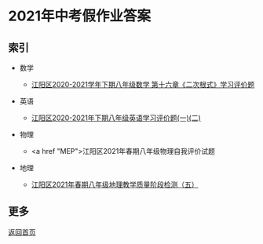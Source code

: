 # 2021年中考假作业答案
## 索引
- 数学
  + <a href="MEMf">江阳区2020-2021学年下期八年级数学
第十六章《二次根式》学习评价题</a>
- 英语
  + <a href="MEE">江阳区2020-2021年下期八年级英语学习评价题(一)(二)</a>

- 物理
  + <a href "MEP">江阳区2021年春期八年级物理自我评价试题</a>

- 地理
  + <a href="MEGf">江阳区2021年春期八年级地理教学质量阶段检测（五）</a>


## 更多
<a href="/">返回首页</a>
